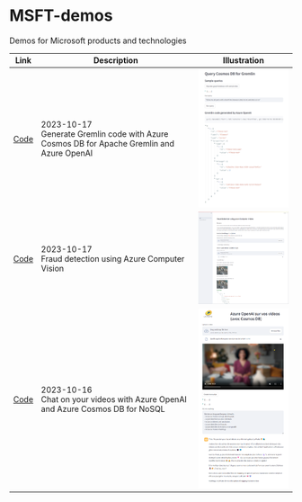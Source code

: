 # MSFT-demos
Demos for Microsoft products and technologies


| Link                          | Description                                                                     | Illustration                                                        |
|-------------------------------|---------------------------------------------------------------------------------|---------------------------------------------------------------------|
| [Code](generate-gremlin-code) | 2023-10-17<br>Generate Gremlin code with Azure Cosmos DB for Apache Gremlin and Azure OpenAI  | <img src="screenshots/generate_gremlin_code.png" width="300" alt="Generate Gremlin code">  |
| [Code](fraud-detection)       | 2023-10-17<br>Fraud detection using Azure Computer Vision                                     | <img src="screenshots/fraud_detection.png" width="300" alt="Fraud detection">  |
| [Code](chat-on-video)         | 2023-10-16<br>Chat on your videos with Azure OpenAI and Azure Cosmos DB for NoSQL             | <img src="screenshots/chat_on_video.png" width="300" alt="Chat on your video">  |
